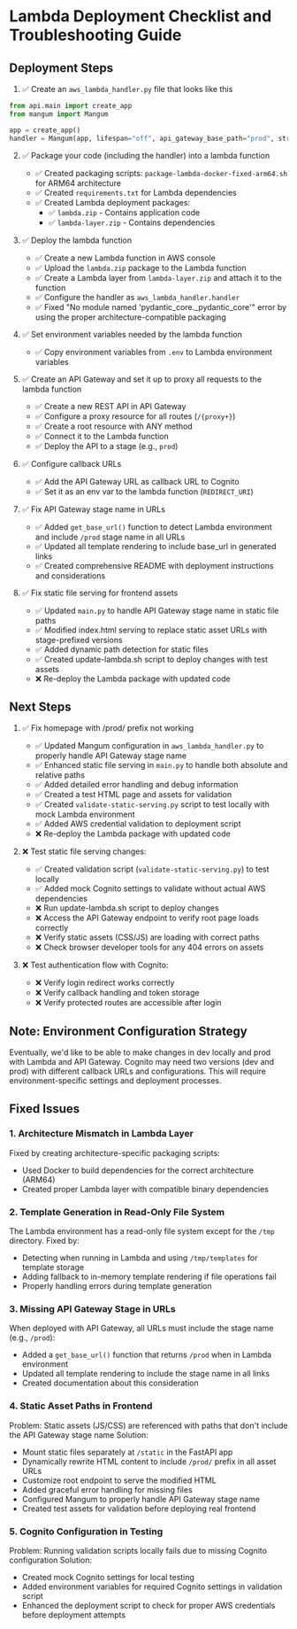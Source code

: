 # Lambda Deployment Checklist and Troubleshooting Guide

## Deployment Steps

1. ✅ Create an `aws_lambda_handler.py` file that looks like this

```python
from api.main import create_app
from mangum import Mangum

app = create_app()
handler = Mangum(app, lifespan="off", api_gateway_base_path="prod", strip_base_path=False)
```

2. ✅ Package your code (including the handler) into a lambda function
   - ✅ Created packaging scripts: `package-lambda-docker-fixed-arm64.sh` for ARM64 architecture
   - ✅ Created `requirements.txt` for Lambda dependencies
   - ✅ Created Lambda deployment packages:
     - ✅ `lambda.zip` - Contains application code
     - ✅ `lambda-layer.zip` - Contains dependencies

3. ✅ Deploy the lambda function
   - ✅ Create a new Lambda function in AWS console
   - ✅ Upload the `lambda.zip` package to the Lambda function
   - ✅ Create a Lambda layer from `lambda-layer.zip` and attach it to the function
   - ✅ Configure the handler as `aws_lambda_handler.handler`
   - ✅ Fixed "No module named 'pydantic_core._pydantic_core'" error by using the proper architecture-compatible packaging

4. ✅ Set environment variables needed by the lambda function
   - ✅ Copy environment variables from `.env` to Lambda environment variables

5. ✅ Create an API Gateway and set it up to proxy all requests to the lambda function
   - ✅ Create a new REST API in API Gateway
   - ✅ Configure a proxy resource for all routes (`/{proxy+}`)
   - ✅ Create a root resource with ANY method
   - ✅ Connect it to the Lambda function
   - ✅ Deploy the API to a stage (e.g., `prod`)

6. ✅ Configure callback URLs
   - ✅ Add the API Gateway URL as callback URL to Cognito
   - ✅ Set it as an env var to the lambda function (`REDIRECT_URI`)

7. ✅ Fix API Gateway stage name in URLs
   - ✅ Added `get_base_url()` function to detect Lambda environment and include `/prod` stage name in all URLs
   - ✅ Updated all template rendering to include base_url in generated links
   - ✅ Created comprehensive README with deployment instructions and considerations

8. ✅ Fix static file serving for frontend assets
   - ✅ Updated `main.py` to handle API Gateway stage name in static file paths
   - ✅ Modified index.html serving to replace static asset URLs with stage-prefixed versions
   - ✅ Added dynamic path detection for static files
   - ✅ Created update-lambda.sh script to deploy changes with test assets
   - ❌ Re-deploy the Lambda package with updated code

## Next Steps
1. ✅ Fix homepage with /prod/ prefix not working
   - ✅ Updated Mangum configuration in `aws_lambda_handler.py` to properly handle API Gateway stage name
   - ✅ Enhanced static file serving in `main.py` to handle both absolute and relative paths
   - ✅ Added detailed error handling and debug information
   - ✅ Created a test HTML page and assets for validation
   - ✅ Created `validate-static-serving.py` script to test locally with mock Lambda environment
   - ✅ Added AWS credential validation to deployment script
   - ❌ Re-deploy the Lambda package with updated code

2. ❌ Test static file serving changes:
   - ✅ Created validation script (`validate-static-serving.py`) to test locally
   - ✅ Added mock Cognito settings to validate without actual AWS dependencies
   - ❌ Run update-lambda.sh script to deploy changes
   - ❌ Access the API Gateway endpoint to verify root page loads correctly
   - ❌ Verify static assets (CSS/JS) are loading with correct paths
   - ❌ Check browser developer tools for any 404 errors on assets

3. ❌ Test authentication flow with Cognito:
   - ❌ Verify login redirect works correctly
   - ❌ Verify callback handling and token storage
   - ❌ Verify protected routes are accessible after login

## Note: Environment Configuration Strategy
Eventually, we'd like to be able to make changes in dev locally and prod with Lambda and API Gateway. Cognito may need two versions (dev and prod) with different callback URLs and configurations. This will require environment-specific settings and deployment processes.

## Fixed Issues

### 1. Architecture Mismatch in Lambda Layer
Fixed by creating architecture-specific packaging scripts:
- Used Docker to build dependencies for the correct architecture (ARM64)
- Created proper Lambda layer with compatible binary dependencies

### 2. Template Generation in Read-Only File System
The Lambda environment has a read-only file system except for the `/tmp` directory. Fixed by:
- Detecting when running in Lambda and using `/tmp/templates` for template storage
- Adding fallback to in-memory template rendering if file operations fail
- Properly handling errors during template generation

### 3. Missing API Gateway Stage in URLs
When deployed with API Gateway, all URLs must include the stage name (e.g., `/prod`):
- Added a `get_base_url()` function that returns `/prod` when in Lambda environment
- Updated all template rendering to include the stage name in all links
- Created documentation about this consideration

### 4. Static Asset Paths in Frontend
Problem: Static assets (JS/CSS) are referenced with paths that don't include the API Gateway stage name
Solution:
- Mount static files separately at `/static` in the FastAPI app
- Dynamically rewrite HTML content to include `/prod/` prefix in all asset URLs
- Customize root endpoint to serve the modified HTML
- Added graceful error handling for missing files
- Configured Mangum to properly handle API Gateway stage name
- Created test assets for validation before deploying real frontend

### 5. Cognito Configuration in Testing
Problem: Running validation scripts locally fails due to missing Cognito configuration
Solution:
- Created mock Cognito settings for local testing
- Added environment variables for required Cognito settings in validation script
- Enhanced the deployment script to check for proper AWS credentials before deployment attempts
